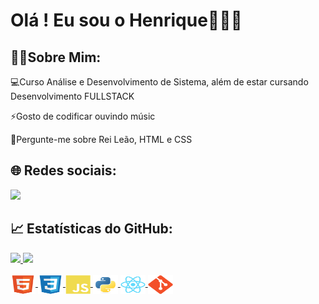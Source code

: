 <h1>Olá ! Eu sou o Henrique👨🏽‍💻</h1>


## 🐱‍👤Sobre Mim:

💻Curso Análise e Desenvolvimento de Sistema, além de estar cursando Desenvolvimento FULLSTACK

⚡Gosto de codificar ouvindo músic 

💬Pergunte-me sobre Rei Leão, HTML e CSS



##  🌐 Redes sociais:
<div>
  <a href="https://www.linkedin.com/in/henrique-penha" target="_blank"><img src="https://img.shields.io/badge/-LinkedIn-%230077B5?style=for-the-badge&logo=linkedin&logoColor=white" target="_blank"></a>
</div>


## 📈 Estatísticas do GitHub:
<div> 
  <a href="https://github.com/Henrique-Penha">
  <img height "100em" src="https://github-readme-stats.vercel.app/api?username=Henrique-Penha&show_icons=true&theme=merko&include_all_commits=true&count_private=true"/>
  <img height "100em" src="https://github-readme-stats.vercel.app/api/top-langs/?username=Henrique-Penha&layout=compact&langs_count=16&theme=merko"/>
</div>
  
<div style="display: inline_block"><br>
    <img align="center" alt="Henrique-HTML" height="30" width="40" src="https://raw.githubusercontent.com/devicons/devicon/master/icons/html5/html5-original.svg">
    <img align="center" alt="Henrique-CSS" height="30" width="40" src="https://raw.githubusercontent.com/devicons/devicon/master/icons/css3/css3-original.svg">
    <img align="center" alt="Henrique-Js" height="30" width="40" src="https://raw.githubusercontent.com/devicons/devicon/master/icons/javascript/javascript-plain.svg">
    <img align="center" alt="Henrique-Python" height="30" width="40" src="https://raw.githubusercontent.com/devicons/devicon/master/icons/python/python-original.svg">
    <img align="center" alt="Henrique-React" height="30" width="40" src="https://raw.githubusercontent.com/devicons/devicon/master/icons/react/react-original.svg">  
    <img align="center" alt="Henrique-Git" height="30" width="40" src="https://raw.githubusercontent.com/devicons/devicon/master/icons/git/git-original.svg">
</div>
  
##
  
